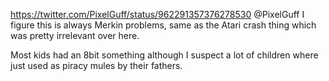 https://twitter.com/PixelGuff/status/962291357376278530 @PixelGuff I figure this is always Merkin problems, same as the Atari crash thing which was pretty irrelevant over here.

Most kids had an 8bit something although I suspect a lot of children where just used as piracy mules by their fathers.